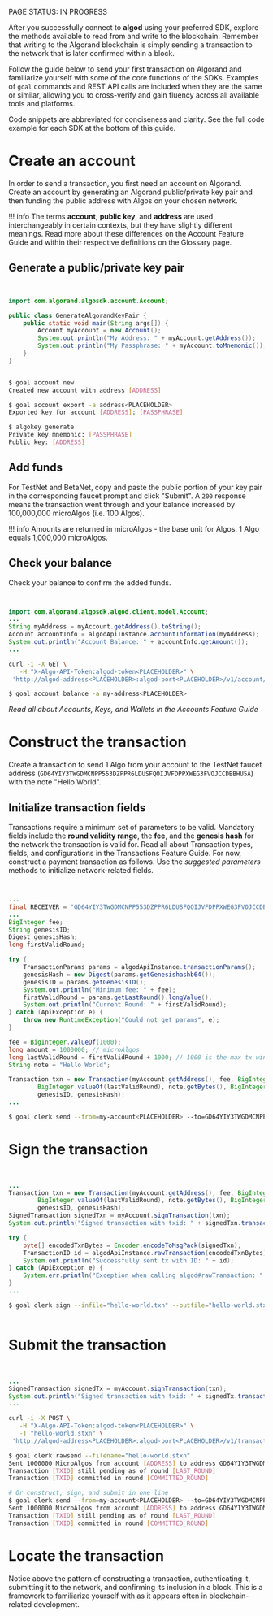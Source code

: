 PAGE STATUS: IN PROGRESS

After you successfully connect to **algod** using your preferred SDK, explore the methods available to read from and write to the blockchain. Remember that writing to the Algorand blockchain is simply sending a transaction to the network that is later confirmed within a block. 

Follow the guide below to send your first transaction on Algorand and familiarize yourself with some of the core functions of the SDKs. Examples of `goal` commands and REST API calls are included when they are the same or similar, allowing you to cross-verify and gain fluency across all available tools and platforms. 

Code snippets are abbreviated for conciseness and clarity. See the full code example for each SDK at the bottom of this guide.

# Create an account
In order to send a transaction, you first need an account<LINK TO GLOSSARY> on Algorand. Create an account by generating an Algorand public/private key pair and then funding the public address with Algos on your chosen network. 

!!! info
	The terms **account**, **public key**, and **address** are used interchangeably in certain contexts, but they have slightly different meanings. Read more about these differences on the Account Feature Guide<LINK> and within their respective definitions on the Glossary<LINK> page.


## Generate a public/private key pair

```javascript tab="JavaScript"
```

```python tab="Python"
```

```java tab="Java"
import com.algorand.algosdk.account.Account;	

public class GenerateAlgorandKeyPair {
	public static void main(String args[]) {
		Account myAccount = new Account();
        System.out.println("My Address: " + myAccount.getAddress());
		System.out.println("My Passphrase: " + myAccount.toMnemonic());
	}
}
```

```go tab="Go"
```

```bash tab="goal"
$ goal account new
Created new account with address [ADDRESS]

$ goal account export -a address<PLACEHOLDER>
Exported key for account [ADDRESS]: [PASSPHRASE]
```

```bash tab="algokey"
$ algokey generate
Private key mnemonic: [PASSPHRASE]
Public key: [ADDRESS]
```

## Add funds
For TestNet and BetaNet, copy and paste the public portion of your key pair in the corresponding faucet prompt and click "Submit". A `200` response means the transaction went through and your balance increased by 100,000,000 microAlgos (i.e. 100 Algos).

!!! info
	Amounts are returned in microAlgos - the base unit for Algos. 1 Algo equals 1,000,000 microAlgos. 

## Check your balance

Check your balance to confirm the added funds.

```javascript tab="JavaScript"
```

```python tab="Python"
```

```java tab="Java"
import com.algorand.algosdk.algod.client.model.Account;	
...
String myAddress = myAccount.getAddress().toString();
Account accountInfo = algodApiInstance.accountInformation(myAddress);
System.out.println("Account Balance: " + accountInfo.getAmount());
...
```

```bash tab="cURL"
curl -i -X GET \
   -H "X-Algo-API-Token:algod-token<PLACEHOLDER>" \
 'http://algod-address<PLACEHOLDER>:algod-port<PLACEHOLDER>/v1/account/address<placeholder>'
```

```bash tab="goal"
$ goal account balance -a my-address<PLACEHOLDER>
```

_Read all about Accounts, Keys, and Wallets in the Accounts Feature Guide_
# Construct the transaction

Create a transaction to send 1 Algo from your account to the TestNet faucet address (`GD64YIY3TWGDMCNPP553DZPPR6LDUSFQOIJVFDPPXWEG3FVOJCCDBBHU5A`) with the note "Hello World".

## Initialize transaction fields
Transactions require a minimum set of parameters to be valid. Mandatory fields include the **round validity range**, the **fee**, and the **genesis hash** for the network the transaction is valid for. Read all about Transaction types, fields, and configurations in the Transactions Feature Guide<LINK>. For now, construct a payment transaction as follows. Use the _suggested parameters_ methods to initialize network-related 
fields. 

```javascript tab="JavaScript"
```

```python tab="Python"
```

```java tab="Java"
...
final RECEIVER = "GD64YIY3TWGDMCNPP553DZPPR6LDUSFQOIJVFDPPXWEG3FVOJCCDBBHU5A";
...
BigInteger fee;
String genesisID;
Digest genesisHash;
long firstValidRound;

try {
    TransactionParams params = algodApiInstance.transactionParams();
    genesisHash = new Digest(params.getGenesishashb64());
    genesisID = params.getGenesisID();
    System.out.println("Minimum fee: " + fee);
    firstValidRound = params.getLastRound().longValue();
    System.out.println("Current Round: " + firstValidRound);
} catch (ApiException e) {
    throw new RuntimeException("Could not get params", e);
}

fee = BigInteger.valueOf(1000);
long amount = 1000000; // microAlgos
long lastValidRound = firstValidRound + 1000; // 1000 is the max tx window
String note = "Hello World";

Transaction txn = new Transaction(myAccount.getAddress(), fee, BigInteger.valueOf(firstValidRound),
    	BigInteger.valueOf(lastValidRound), note.getBytes(), BigInteger.valueOf(amount), new Address(RECEIVER),
        genesisID, genesisHash);
...
```

```bash tab="goal"
$ goal clerk send --from=my-account<PLACEHOLDER> --to=GD64YIY3TWGDMCNPP553DZPPR6LDUSFQOIJVFDPPXWEG3FVOJCCDBBHU5A --fee=1000 --amount=1000000 --note="Hello World" --out="hello-world.txn"
```

# Sign the transaction

```javascript tab="JavaScript"
```

```python tab="Python"
```

```java tab="Java"
...
Transaction txn = new Transaction(myAccount.getAddress(), fee, BigInteger.valueOf(firstValidRound),
    	BigInteger.valueOf(lastValidRound), note.getBytes(), BigInteger.valueOf(amount), new Address(RECEIVER),
        genesisID, genesisHash);
SignedTransaction signedTxn = myAccount.signTransaction(txn);
System.out.println("Signed transaction with txid: " + signedTxn.transactionID);

try {
    byte[] encodedTxnBytes = Encoder.encodeToMsgPack(signedTxn);
    TransactionID id = algodApiInstance.rawTransaction(encodedTxnBytes);
    System.out.println("Successfully sent tx with ID: " + id);
} catch (ApiException e) {
    System.err.println("Exception when calling algod#rawTransaction: " + e.getResponseBody());
}
...
```

```bash tab="goal"
$ goal clerk sign --infile="hello-world.txn" --outfile="hello-world.stxn"
```

```bash tab="algokey"
```

# Submit the transaction

```javascript tab="JavaScript"
```

```python tab="Python"
```

```java tab="Java"
...
SignedTransaction signedTx = myAccount.signTransaction(txn);
System.out.println("Signed transaction with txid: " + signedTx.transactionID);
...
```

```bash tab="cURL"
curl -i -X POST \
   -H "X-Algo-API-Token:algod-token<PLACEHOLDER>" \
   -T "hello-world.stxn" \
 'http://algod-address<PLACEHOLDER>:algod-port<PLACEHOLDER>/v1/transactions'
```

```bash tab="goal"
$ goal clerk rawsend --filename="hello-world.stxn"
Sent 1000000 MicroAlgos from account [ADDRESS] to address GD64YIY3TWGDMCNPP553DZPPR6LDUSFQOIJVFDPPXWEG3FVOJCCDBBHU5A, transaction ID: [TXID]. Fee set to 1000
Transaction [TXID] still pending as of round [LAST_ROUND]
Transaction [TXID] committed in round [COMMITTED_ROUND]

# Or construct, sign, and submit in one line
$ goal clerk send --from=my-account<PLACEHOLDER> --to=GD64YIY3TWGDMCNPP553DZPPR6LDUSFQOIJVFDPPXWEG3FVOJCCDBBHU5A --fee=1000 --amount=1000000 --note="Hello World"
Sent 1000000 MicroAlgos from account [ADDRESS] to address GD64YIY3TWGDMCNPP553DZPPR6LDUSFQOIJVFDPPXWEG3FVOJCCDBBHU5A, transaction ID: [TXID]. Fee set to 1000
Transaction [TXID] still pending as of round [LAST_ROUND]
Transaction [TXID] committed in round [COMMITTED_ROUND]
```

# Locate the transaction

Notice above the pattern of constructing a transaction, authenticating it, submitting it to the network, and confirming its inclusion in a block. This is a framework to familiarize yourself with as it appears often in blockchain-related development.